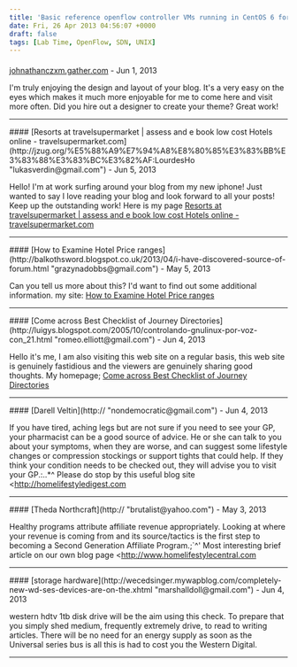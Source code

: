 ```yaml
---
title: 'Basic reference openflow controller VMs running in CentOS 6 for KVM.'
date: Fri, 26 Apr 2013 04:56:07 +0000
draft: false
tags: [Lab Time, OpenFlow, SDN, UNIX]
---
```



#### 
[johnathanczxm.gather.com](http://johnathanczxm.gather.com/ "cassandra-callahan@gmail.com") - <time datetime="2013-06-10 14:34:01">Jun 1, 2013</time>

I'm truly enjoying the design and layout of your blog. It's a very easy on the eyes which makes it much more enjoyable for me to come here and visit more often. Did you hire out a designer to create your theme? Great work!
<hr />
#### 
[Resorts at travelsupermarket | assess and e book low cost Hotels online - travelsupermarket.com](http://jzug.org/%E5%88%A9%E7%94%A8%E8%80%85%E3%83%BB%E3%83%88%E3%83%BC%E3%82%AF:LourdesHo "lukasverdin@gmail.com") - <time datetime="2013-06-07 15:37:47">Jun 5, 2013</time>

Hello! I'm at work surfing around your blog from my new iphone! Just wanted to say I love reading your blog and look forward to all your posts! Keep up the outstanding work! Here is my page [Resorts at travelsupermarket | assess and e book low cost Hotels online - travelsupermarket.com](http://jzug.org/%E5%88%A9%E7%94%A8%E8%80%85%E3%83%BB%E3%83%88%E3%83%BC%E3%82%AF:LourdesHo)
<hr />
#### 
[How to Examine Hotel Price ranges](http://balkothsword.blogspot.co.uk/2013/04/i-have-discovered-source-of-forum.html "grazynadobbs@gmail.com") - <time datetime="2013-05-24 07:56:00">May 5, 2013</time>

Can you tell uѕ more about this? I'd want to find out some additional information. my site: [How to Examine Hotel Price ranges](http://balkothsword.blogspot.co.uk/2013/04/i-have-discovered-source-of-forum.html)
<hr />
#### 
[Come across Best Checklist of Journey Directories](http://luigys.blogspot.com/2005/10/controlando-gnulinux-por-voz-con_21.html "romeo.elliott@gmail.com") - <time datetime="2013-06-13 03:26:02">Jun 4, 2013</time>

Hello it's me, I am also visiting this web site on a regular basis, this web site is genuinely fastidious and the viewers are genuinely sharing good thoughts. My homepage; [Come across Best Checklist of Journey Directories](http://luigys.blogspot.com/2005/10/controlando-gnulinux-por-voz-con_21.html)
<hr />
#### 
[Darell Veltin](http:// "nondemocratic@gmail.com") - <time datetime="2013-06-06 13:34:31">Jun 4, 2013</time>

If you have tired, aching legs but are not sure if you need to see your GP, your pharmacist can be a good source of advice. He or she can talk to you about your symptoms, when they are worse, and can suggest some lifestyle changes or compression stockings or support tights that could help. If they think your condition needs to be checked out, they will advise you to visit your GP.:..\*^ Please do stop by this useful blog site <http://homelifestyledigest.com
<hr />
#### 
[Theda Northcraft](http:// "brutalist@yahoo.com") - <time datetime="2013-05-29 09:55:41">May 3, 2013</time>

Healthy programs attribute affiliate revenue appropriately. Looking at where your revenue is coming from and its source/tactics is the first step to becoming a Second Generation Affiliate Program.;\`^' Most interesting brief article on our own blog page <http://www.homelifestylecentral.com
<hr />
#### 
[storage hardware](http://wecedsinger.mywapblog.com/completely-new-wd-ses-devices-are-on-the.xhtml "marshalldoll@gmail.com") - <time datetime="2013-06-13 20:53:09">Jun 4, 2013</time>

western hdtv 1tb disk drive will be the aim using this check. To prepare that you simply shed medium, frequently extremely drive, to read to writing articles. There will be no need for an energy supply as soon as the Universal series bus is all this is had to cost you the Western Digital.
<hr />
